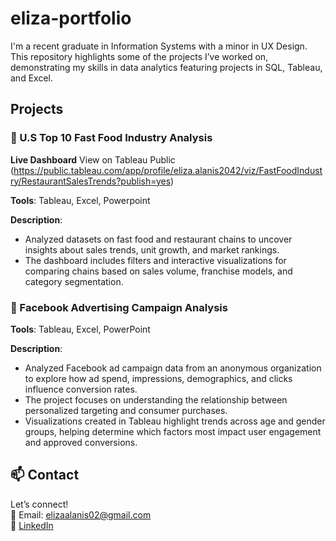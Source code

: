 # eliza-portfolio

I'm a recent graduate in Information Systems with a minor in UX Design. This repository highlights some of the projects I’ve worked on, demonstrating my skills in data analytics featuring projects in SQL, Tableau, and Excel.

## Projects
### 🍔 U.S Top 10 Fast Food Industry Analysis
**Live Dashboard** View on Tableau Public (https://public.tableau.com/app/profile/eliza.alanis2042/viz/FastFoodIndustry/RestaurantSalesTrends?publish=yes) 

**Tools**: Tableau, Excel, Powerpoint

**Description**:
- Analyzed datasets on fast food and restaurant chains to uncover insights about sales trends, unit growth, and market rankings.
- The dashboard includes filters and interactive visualizations for comparing chains based on sales volume, franchise models, and category segmentation.

### 📱 Facebook Advertising Campaign Analysis  
**Tools**: Tableau, Excel, PowerPoint  

**Description**:  
- Analyzed Facebook ad campaign data from an anonymous organization to explore how ad spend, impressions, demographics, and clicks influence conversion rates.
- The project focuses on understanding the relationship between personalized targeting and consumer purchases.
- Visualizations created in Tableau highlight trends across age and gender groups, helping determine which factors most impact user engagement and approved conversions.


## 📫 Contact
Let’s connect!  
📧 Email: elizaalanis02@gmail.com  
🔗 [LinkedIn](https://www.linkedin.com/in/yourname)



